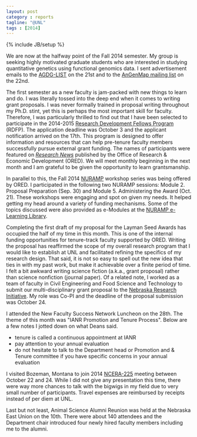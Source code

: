 ```yaml
---
layout: post
category : reports
tagline: "@UNL"
tags : [2014]
---
```

{% include JB/setup %}

We are now at the halfway point of the Fall 2014 semester. 
My group is seeking highly motivated graduate students who are interested in 
studying quantitative genetics using functional genomics data. 
I sent advertisement emails to the [AGDG-LIST](http://www.colostate.edu/Services/ACNS/listserv/subother.html) on the 21st and to the [AnGenMap mailing list](http://www.animalgenome.org/community/angenmap/mail/view?f=db/6535) on the 22nd. 

The first semester as a new faculty is jam-packed with new things to learn and do. 
I was literally tossed into the deep end when it comes to writing grant proposals. 
I was never formally trained in proposal writing throughout my Ph.D. stint, yet this is perhaps the most important skill for faculty. 
Therefore, I was particularly thrilled to find out that I have been selected to 
participate in the 2014-2015 [Research Development Fellows Program](http://research.unl.edu/research-development-fellows-program/) (RDFP). 
The application deadline was October 3 and the applicant notification arrived on the 17th. 
This program is designed to offer information and resources that can help pre-tenure faculty members successfully pursue external grant funding. 
The names of participants were featured on [*Research News*](http://research.unl.edu/researchnews/november2014/research-development-fellows-named-for-2014-15/) published by the Office of Research & Economic Development (ORED). 
We will meet monthly beginning in the next month and I am grateful to be given the opportunity to learn grantsmanship. 

In parallel to this, the Fall 2014 [NURAMP](http://research.unl.edu/nuramp/home/) workshop series was being offered by ORED. 
I participated in the following two NURAMP sessions: Module 2. Proposal Preparation (Sep. 30) and Module 5. Administering the Award (Oct. 21). These workshops were engaging and spot on given my needs. 
It helped getting my head around a variety of funding mechanisms. 
Some of the topics discussed were also provided as e-Modules at the [NURAMP e-Learning Library](http://research.unl.edu/nuramp/nuramp-e-learning-library/). 

Completing the first draft of my proposal for the Layman Seed Awards has occupied the half of my time in this month.
This is one of the internal funding opportunities for tenure-track faculty supported by ORED. 
Writing the proposal has reaffirmed the scope of my overall research program that I would like to establish at UNL and 
facilitated refining the specifics of my research design. 
That said, it is not so easy to spell out the new idea that ties in with my past work, 
but make it achievable over a finite period of time. 
I felt a bit awkward writing science fiction (a.k.a., grant proposal) rather than science nonfiction (journal paper). 
Of a related note, I worked as a team of faculty in 
Civil Engineering and Food Science and Technology to submit our multi-disciplinary grant proposal to the 
[Nebraska Research Initiative](http://research.unl.edu/nrirfp2015/). 
My role was Co-PI and the deadline of the proposal submission was October 24. 


I attended the New Faculty Success Network Luncheon on the 28th. 
The theme of this month was "IANR Promotion and Tenure Process". Below are a few notes I jotted down on what Deans said. 
* tenure is called a continuous appointment at IANR
* pay attention to your annual evaluation
* do not hesitate to talk to the Department head or Promotion and & Tenure committee if you have specific concerns in your annual evaluation 

I visited Bozeman, Montana to join 2014 [NCERA-225](http://nimss.umd.edu/lgu_v2/homepages/home.cfm?trackID=13956) meeting between October 22 and 24. 
While I did not give any presentation this time, there were way more chances to talk with the bigwigs in my field 
due to very small number of participants. Travel expenses are reimbursed by receipts instead of per diem at UNL. 

Last but not least, Animal Science Alumni Reunion was held at the Nebraska East Union on the 10th. 
There were about 140 attendees and the Department chair introduced four newly hired faculty members including me to the alumni. 
